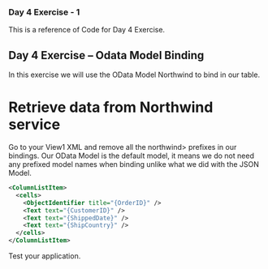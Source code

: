 ### Day 4 Exercise - 1
This is a reference of Code for Day 4 Exercise.

## Day 4 Exercise – Odata Model Binding
In this exercise we will use the OData Model Northwind to bind in our table. 

# Retrieve data from Northwind service

Go to your View1 XML and remove all the northwind> prefixes in our bindings. Our OData Model is the default model, it means we do not need any prefixed model names when binding unlike what we did with the JSON Model.
```xml
<ColumnListItem>
  <cells>
    <ObjectIdentifier title="{OrderID}" />
    <Text text="{CustomerID}" />
    <Text text="{ShippedDate}" />
    <Text text="{ShipCountry}" />
  </cells>
</ColumnListItem>
```


Test your application. 
